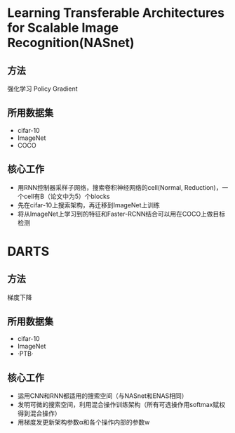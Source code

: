 # Learning Transferable Architectures for Scalable Image Recognition(NASnet)
## 方法
强化学习 Policy Gradient
## 所用数据集
* cifar-10
* ImageNet
* COCO
## 核心工作
* 用RNN控制器采样子网络，搜索卷积神经网络的cell(Normal, Reduction)，一个cell有B（论文中为5）个blocks
* 先在cifar-10上搜索架构，再迁移到ImageNet上训练
* 将从ImageNet上学习到的特征和Faster-RCNN结合可以用在COCO上做目标检测
# DARTS
## 方法
梯度下降
## 所用数据集
* cifar-10
* ImageNet
* ·PTB·
## 核心工作
* 运用CNN和RNN都适用的搜索空间（与NASnet和ENAS相同）
* 发明可微的搜索空间，利用混合操作训练架构（所有可选操作用softmax赋权得到混合操作）
* 用梯度发更新架构参数α和各个操作内部的参数w
